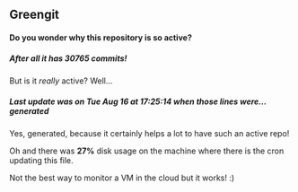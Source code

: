 ## Greengit

#### Do you wonder why this repository is so active?

##### After all it has 30765 commits!

But is it *really* active? Well...

##### Last update was on Tue Aug 16 at 17:25:14 when those lines were... generated

Yes, generated, because it certainly helps a lot to have such an active repo!

Oh and there was **27%** disk usage on the machine
where there is the cron updating this file.

Not the best way to monitor a VM in the cloud but it works! :)

